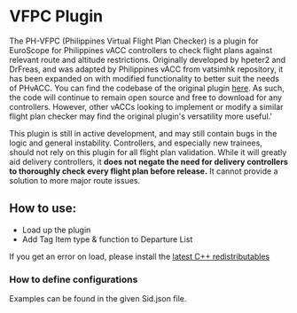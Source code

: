 # VFPC Plugin
 
The PH-VFPC (Philippines Virtual Flight Plan Checker) is a plugin for EuroScope for Philippines vACC controllers to check flight plans against relevant route and altitude restrictions. 
Originally developed by hpeter2 and DrFreas, and was adapted by Philippines vACC from vatsimhk repository, it has been expanded on with modified functionality to better suit the needs of PHvACC. You can find the codebase of the original plugin [here](https://github.com/hpeter2/VFPC).
As such, the code will continue to remain open source and free to download for any controllers. However, other vACCs looking to implement or modify a similar flight plan checker may find the original plugin's versatility more useful.'

This plugin is still in active development, and may still contain bugs in the logic and general instability. Controllers, and especially new trainees, should not rely on this plugin for all flight plan validation.
While it will greatly aid delivery controllers, it **does not negate the need for delivery controllers to thoroughly check every flight plan before release.** It cannot provide a solution to more major route issues.

## How to use:
- Load up the plugin
- Add Tag Item type & function to Departure List

If you get an error on load, please install the [latest C++ redistributables](https://aka.ms/vs/17/release/vc_redist.x86.exe)

### How to define configurations
Examples can be found in the given Sid.json file.
